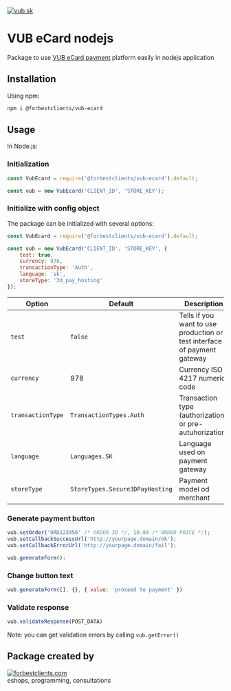 [![vub.sk](https://user-images.githubusercontent.com/40350798/137112594-2fdc703f-5c14-4ab1-b956-f058120f0603.png)](https://www.vub.sk/en)

# VUB eCard nodejs
Package to use [VUB eCard payment](https://www.vub.sk/en/companies-entrepreneurs/products-services/electronic-banking/ecard/) platform easily in nodejs application 

## Installation
Using npm:

```sh
npm i @forbestclients/vub-ecard
```

## Usage
In Node.js:

### Initialization
```js
const VubEcard = require('@forbestclients/vub-ecard').default;

const vub = new VubEcard('CLIENT_ID', 'STORE_KEY');
```

### Initialize with config object

The package can be initialized with several options:

```js
const VubEcard = require('@forbestclients/vub-ecard').default;

const vub = new VubEcard('CLIENT_ID', 'STORE_KEY', {
    test: true,
    currency: 978,
    transactionType: 'Auth',
    language: 'sk',
    storeType: '3d_pay_hosting'
});
```

| Option            | Default                         | Description   |
| ----------------- | ------------------------------- | ----------------------- |
| `test`            | `false`                         | Tells if you want to use production or test interface of payment gateway |
| `currency`        | 978                             | Currency ISO 4217 numeric code |
| `transactionType` | `TransactionTypes.Auth`         | Transaction type (authorization or pre-autuhorization) |
| `language`        | `Languages.SK`                  | Language used on payment gateway|
| `storeType`       | `StoreTypes.Secure3DPayHosting` | Payment model od merchant |

### Generate payment button
```js
vub.setOrder('ORD123456' /* ORDER ID */, 10.99 /* ORDER PRICE */);
vub.setCallbackSuccessUrl('http://yourpage.domain/ok');
vub.setCallbackErrorUrl('http://yourpage.domain/fail');

vub.generateForm();
```

### Change button text
```js
vub.generateForm([], {}, { value: 'proceed to payment' })
```

### Validate response
```js
vub.validateResponse(POST_DATA)
```
 Note: you can get validation errors by calling `vub.getError()`

## Package created by

[![forbestclients.com](https://www.grandus.sk/images/forbestclients.png)](https://www.grandus.sk) \
eshops, programming, consultations